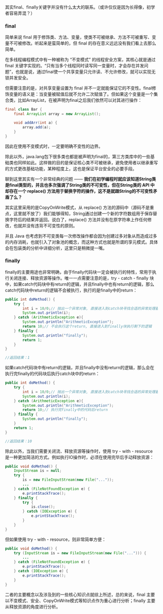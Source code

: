 其实final、finally关键字并没有什么太大的联系。（或许仅仅是因为长得像，初学者容易弄混？）



### final

简单来说 final 用于修饰类、方法、变量，使类不可被继承、方法不可被重写、变量不可被修改。听起来是蛮简单的，但 final 的存在意义远远没有我们看上去那么简单。

在多线程编程模式中有一种被称为 “不变模式” 的线程安全方案，其核心就是通过 final 关键字实现的。“只有当多个线程同时读写同一变量时，才会存在并发问题”，也就是说，通过final使一个共享变量只允许读、不允许修改，就可以实现无锁并发安全。

但需要注意的是，对共享变量设置为 final 并不一定就能保证它的不变性。final修饰变量的语义是：当变量被赋值后就不允许二次赋值了。但如果这个变量是一个集合类，比如ArrayList，在被声明为final之后我们依然可以对其进行操作：

```java
final class Bar {
    final ArrayList array = new ArrayList();

    void addArr(int a) {
		array.add(a);
    }
}
```

因此在使用不变模式时，一定要明确不变性的边界。

除此以外，java.lang包下很多类也都是被声明为final的，第三方类库中的一些基础类也同样如此。这样做的目的是保证核心类不可被继承，避免使用者以继承重写的方式更改基础功能，某种程度上，这也是保证平台安全的必要手段。

聊到这里其实有一个非常经典的问题 —— **我们在初学编程时就应该知道String类是final类型的，并且也多次强调了String类的不可变性，但在String类的 API 中却存在一个 replace() 方法用于替换字符的操作，这不是就跟String的不可变性矛盾了么？**

其实这里采用的是CopyOnWrite模式，从 replace() 方法的源码中（源码不是重点，这里就不放了）我们能够得知，String通过创建一个新的字符数组用于保存替换字符后的结果并返回。说白了，replace() 方法并没有在原字符串上作任何修改，也就并没有违背不可变性的原则。

并且 Java 也考虑到不可变类每一次修改操作都会因为创建过多对象从而造成过多的内存消耗，也就引入了对象池的概念，而这种方式也就是所谓的享元模式。具体会在包装类的分析中详细分析，这里只是稍微提一嘴。



### finally

finally的主要用途也非常明确，由于finally代码块一定会被执行的特性，常用于执行关闭连接、释放资源等操作。唯一一点需要注意的是，try - catch - finally 块中，如果catch代码块中有return的逻辑，并且finally中也有return的逻辑，那么catch代码块中return的逻辑不会被执行，执行的是finally中的return：

```java
public int doMethod() {
    try {
        int i = 10/0;// 抛出一个异常对象, 直接进入到catch块寻找合适的异常处理器
        System.out.println(i);
    } catch (ArithmeticException e){
        System.out.println("ArithmeticException");
        return 10;// 不会执行这个return, 直接进入到finally块执行剩下的逻辑
    } finally {
        System.out.println("finally");
        return 1;
    }
}

//返回结果：1
```

如果catch代码块中有return的逻辑，并且finally中没有return的逻辑，那么会在执行完finally的代码块后执行catch块中的return：

```java
public int doMethod() {
    try {
        int i = 10/0;// 抛出一个异常对象, 直接进入到catch块寻找合适的异常处理器
        System.out.println(i);
    } catch (ArithmeticException e){
        System.out.println("ArithmeticException");
        return 10;// 执行完finally中的代码后return
    } finally {
        System.out.println("finally");
    }
    return 1;
}

//返回结果：10
```

除此以外，当我们需要关闭流、释放资源等操作时，使用 try - with - resource 是一种更加简洁的方式。例如执行IO操作时，必须在使用完毕后手动释放资源：

```java
public void doMethod() {
    InputStream is = null;
    try {
        is = new FileInputStream(new File("..."));
        ...
    } catch (FileNotFoundException e) {
        e.printStackTrace();
    } finally {
        try {
            is.close();
        } catch (IOException e) {
            e.printStackTrace();
        }
    }
}
```

但如果使用 try - with - resource，则非常简单方便：

```java
public void doMethod() {
    try (InputStream is = new FileInputStream(new File("..."))) {
        ...
    } catch (FileNotFoundException e) {
        e.printStackTrace();
    } catch (IOException e) {
        e.printStackTrace();
    }
}
```



二者的主要概念以及涉及到的一些核心知识点就综上所述，总的来说，final 主要以不变模式、安全、CopyOnWrite模式等知识点作为重心进行分析；finally 主要从释放资源的角度进行分析。



